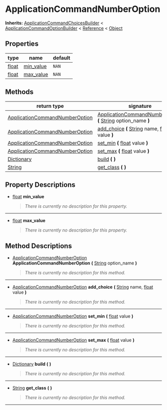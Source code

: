   
# ApplicationCommandNumberOption
  
**Inherits:** [ApplicationCommandChoicesBuilder](./class_applicationcommandchoicesbuilder.md) < [ApplicationCommandOptionBuilder](./class_applicationcommandoptionbuilder.md) < [Reference](https://docs.godotengine.org/en/3.5/classes/class_reference.html) < [Object](https://docs.godotengine.org/en/3.5/classes/class_object.html)  
  
  
## Properties
  
| type                                                                  | name                              | default |
|-----------------------------------------------------------------------|-----------------------------------|---------|
| [float](https://docs.godotengine.org/en/3.5/classes/class_float.html) | [min\_value](#property-min-value) | `NAN`   |
| [float](https://docs.godotengine.org/en/3.5/classes/class_float.html) | [max\_value](#property-max-value) | `NAN`   |  
  
## Methods
  
| return type                                                                     | signature                                                                                                                                                                                               |
|---------------------------------------------------------------------------------|---------------------------------------------------------------------------------------------------------------------------------------------------------------------------------------------------------|
| [ApplicationCommandNumberOption](./class_applicationcommandnumberoption.md)     | [ApplicationCommandNumberOption](#method-ApplicationCommandNumberOption) **(** [String](https://docs.godotengine.org/en/3.5/classes/class_string.html) option\_name **)**                               |
| [ApplicationCommandNumberOption](./class_applicationcommandnumberoption.md)     | [add\_choice](#method-add-choice) **(** [String](https://docs.godotengine.org/en/3.5/classes/class_string.html) name, [float](https://docs.godotengine.org/en/3.5/classes/class_float.html) value **)** |
| [ApplicationCommandNumberOption](./class_applicationcommandnumberoption.md)     | [set\_min](#method-set-min) **(** [float](https://docs.godotengine.org/en/3.5/classes/class_float.html) value **)**                                                                                     |
| [ApplicationCommandNumberOption](./class_applicationcommandnumberoption.md)     | [set\_max](#method-set-max) **(** [float](https://docs.godotengine.org/en/3.5/classes/class_float.html) value **)**                                                                                     |
| [Dictionary](https://docs.godotengine.org/en/3.5/classes/class_dictionary.html) | [build](#method-build) **(**  **)**                                                                                                                                                                     |
| [String](https://docs.godotengine.org/en/3.5/classes/class_string.html)         | [get\_class](#method-get-class) **(**  **)**                                                                                                                                                            |  
  
## Property Descriptions
  
- <a name="property-min-value"></a>[float](https://docs.godotengine.org/en/3.5/classes/class_float.html) **min_value**  
  
	> *There is currently no description for this property.*  
________________

- <a name="property-max-value"></a>[float](https://docs.godotengine.org/en/3.5/classes/class_float.html) **max_value**  
  
	> *There is currently no description for this property.*
  
  
## Method Descriptions
  
- <a name="method-ApplicationCommandNumberOption"></a>[ApplicationCommandNumberOption](./class_applicationcommandnumberoption.md) **ApplicationCommandNumberOption** **(** [String](https://docs.godotengine.org/en/3.5/classes/class_string.html) option\_name **)**  
  
	> *There is currently no description for this method.*  
________________

- <a name="method-add-choice"></a>[ApplicationCommandNumberOption](./class_applicationcommandnumberoption.md) **add\_choice** **(** [String](https://docs.godotengine.org/en/3.5/classes/class_string.html) name, [float](https://docs.godotengine.org/en/3.5/classes/class_float.html) value **)**  
  
	> *There is currently no description for this method.*  
________________

- <a name="method-set-min"></a>[ApplicationCommandNumberOption](./class_applicationcommandnumberoption.md) **set\_min** **(** [float](https://docs.godotengine.org/en/3.5/classes/class_float.html) value **)**  
  
	> *There is currently no description for this method.*  
________________

- <a name="method-set-max"></a>[ApplicationCommandNumberOption](./class_applicationcommandnumberoption.md) **set\_max** **(** [float](https://docs.godotengine.org/en/3.5/classes/class_float.html) value **)**  
  
	> *There is currently no description for this method.*  
________________

- <a name="method-build"></a>[Dictionary](https://docs.godotengine.org/en/3.5/classes/class_dictionary.html) **build** **(**  **)**  
  
	> *There is currently no description for this method.*  
________________

- <a name="method-get-class"></a>[String](https://docs.godotengine.org/en/3.5/classes/class_string.html) **get\_class** **(**  **)**  
  
	> *There is currently no description for this method.*  
________________

  
